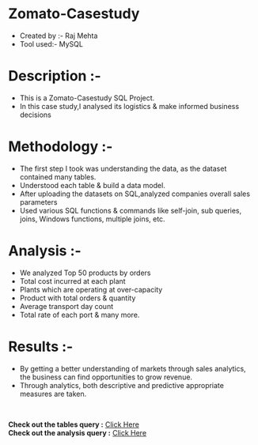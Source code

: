 # Zomato-Casestudy


* Created by :-   Raj Mehta
* Tool used:-     MySQL


# Description :- 
* This is a Zomato-Casestudy SQL Project.
* In this case study,I analysed its logistics & make informed business decisions


# Methodology :- 
* The first step I took was understanding the data, as the dataset contained many tables. 
* Understood each table & build a data model.  
* After uploading the datasets on SQL,analyzed companies overall sales parameters
* Used various SQL functions & commands like self-join, sub queries, joins, Windows functions, multiple joins, etc.


# Analysis :-
* We analyzed Top 50 products by orders
* Total cost incurred at each plant
* Plants which are operating at over-capacity
* Product with total orders & quantity
* Average transport day count 
* Total rate of each port & many more.

# Results :-
* By getting a better understanding of markets through sales analytics, the business can find opportunities to grow revenue. 
* Through analytics, both descriptive and predictive appropriate measures are taken. 


<br>

**Check out the tables query :** [Click Here](CreateTable.sql)
<br>**Check out the analysis query :** [Click Here](Zomato-Casestudy_Analysis.sql)
